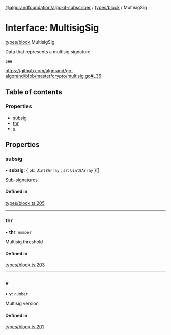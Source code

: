 [@algorandfoundation/algokit-subscriber](../README.md) / [types/block](../modules/types_block.md) / MultisigSig

# Interface: MultisigSig

[types/block](../modules/types_block.md).MultisigSig

Data that represents a multisig signature

**`See`**

https://github.com/algorand/go-algorand/blob/master/crypto/multisig.go#L36

## Table of contents

### Properties

- [subsig](types_block.MultisigSig.md#subsig)
- [thr](types_block.MultisigSig.md#thr)
- [v](types_block.MultisigSig.md#v)

## Properties

### subsig

• **subsig**: \{ `pk`: `Uint8Array` ; `s?`: `Uint8Array`  }[]

Sub-signatures

#### Defined in

[types/block.ts:205](https://github.com/algorandfoundation/algokit-subscriber-ts/blob/main/src/types/block.ts#L205)

___

### thr

• **thr**: `number`

Multisig threshold

#### Defined in

[types/block.ts:203](https://github.com/algorandfoundation/algokit-subscriber-ts/blob/main/src/types/block.ts#L203)

___

### v

• **v**: `number`

Multisig version

#### Defined in

[types/block.ts:201](https://github.com/algorandfoundation/algokit-subscriber-ts/blob/main/src/types/block.ts#L201)
